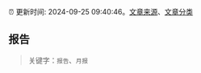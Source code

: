 :alarm_clock: 更新时间: 2024-09-25 09:40:46。[文章来源](/README.md)、[文章分类](/TAGS.md)

## 报告


> 关键字：`报告`、`月报`



